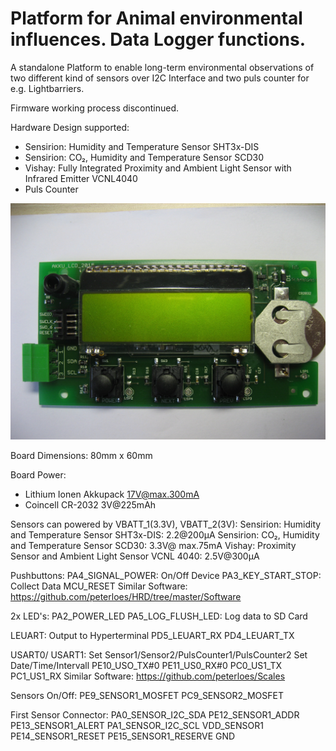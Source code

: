 # Platform for Animal environmental influences. Data Logger functions. 

A standalone Platform to enable long-term environmental observations
of two different kind of sensors over I2C Interface and two puls counter for e.g. Lightbarriers.

Firmware working process discontinued.

Hardware Design supported:

- Sensirion: Humidity and Temperature Sensor SHT3x-DIS
- Sensirion: CO₂, Humidity and Temperature Sensor SCD30
- Vishay: Fully Integrated Proximity and Ambient Light Sensor with Infrared Emitter VCNL4040
- Puls Counter     	 

![My image](https://github.com/peterloes/HRD/blob/master/Getting_Started_Tutorial/2_Electronic_board.jpg)


Board Dimensions: 80mm x 60mm

Board Power:
- Lithium Ionen Akkupack 17V@max.300mA
- Coincell CR-2032        3V@225mAh 

Sensors can powered by VBATT_1(3.3V), VBATT_2(3V):
Sensirion: Humidity and Temperature Sensor SHT3x-DIS:        2.2@200µA
Sensirion: CO₂, Humidity and Temperature Sensor SCD30:       3.3V@ max.75mA
Vishay: Proximity Sensor and Ambient Light Sensor VCNL 4040: 2.5V@300µA

Pushbuttons:
PA4_SIGNAL_POWER:   On/Off Device
PA3_KEY_START_STOP: Collect Data
MCU_RESET
Similar Software: https://github.com/peterloes/HRD/tree/master/Software

2x LED's:
PA2_POWER_LED
PA5_LOG_FLUSH_LED: Log data to SD Card

LEUART: Output to Hyperterminal
PD5_LEUART_RX
PD4_LEUART_TX

USART0/ USART1:
Set Sensor1/Sensor2/PulsCounter1/PulsCounter2
Set Date/Time/Intervall
PE10_USO_TX#0
PE11_US0_RX#0
PC0_US1_TX
PC1_US1_RX
Similar Software: https://github.com/peterloes/Scales

Sensors On/Off:
PE9_SENSOR1_MOSFET
PC9_SENSOR2_MOSFET

First Sensor Connector:
PA0_SENSOR_I2C_SDA
PE12_SENSOR1_ADDR
PE13_SENSOR1_ALERT
PA1_SENSOR_I2C_SCL
VDD_SENSOR1
PE14_SENSOR1_RESET
PE15_SENSOR1_RESERVE
GND
